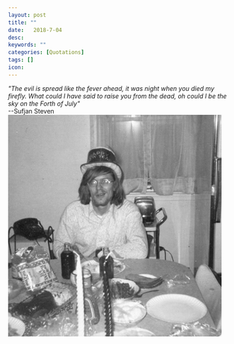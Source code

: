 ```yaml
---
layout: post
title: ""
date:   2018-7-04
desc:
keywords: ""
categories: [Quotations]
tags: []
icon:
---
```


<i>"The evil is spread like the fever ahead, it was night when you died my firefly. What could I have said to raise you from the dead, oh could I be the sky on the Forth of July"</i>
<br>
--Sufjan Steven
<br>
<img src="https://github.com/harrydurbin/harrydurbin.github.io/blob/master/_posts/img/dad.jpg?raw=true" class = "img-responsive"/>
